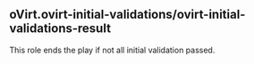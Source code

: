 ## oVirt.ovirt-initial-validations/ovirt-initial-validations-result

This role ends the play if not all initial validation passed.
